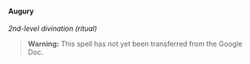 #### Augury
<!-- markdownlint-disable-next-line no-emphasis-as-heading -->
_2nd-level divination (ritual)_

> **Warning:**
> This spell has not yet been transferred from the Google Doc.

